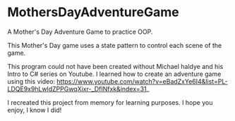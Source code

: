 # MothersDayAdventureGame
 A Mother's Day Adventure Game to practice OOP.
 
This Mother's Day game uses a state pattern to control each scene of the game.

This program could not have been created without Michael haldye and his Intro to C# series on Youtube.
I learned how to create an adventure game using this video: https://www.youtube.com/watch?v=eBadZxYe6I4&list=PL-LDQE9x9hLwldZPPGwqXixr-_DfINfxk&index=31_

I recreated this project from memory for learning purposes. I hope you enjoy, I know I did!
